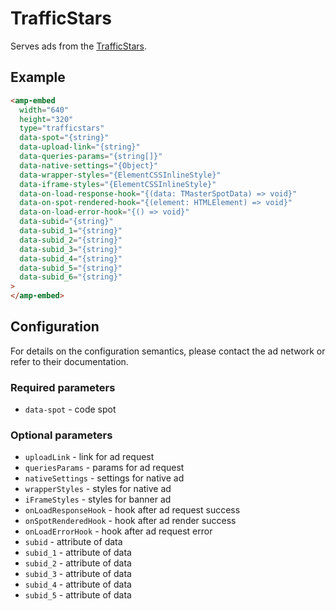 # TrafficStars

Serves ads from the [TrafficStars](https://www.trafficstars.com/).

## Example

```html
<amp-embed
  width="640"
  height="320"
  type="trafficstars"
  data-spot="{string}"
  data-upload-link="{string}"
  data-queries-params="{string[]}"
  data-native-settings="{Object}"
  data-wrapper-styles="{ElementCSSInlineStyle}"
  data-iframe-styles="{ElementCSSInlineStyle}"
  data-on-load-response-hook="{(data: TMasterSpotData) => void}"
  data-on-spot-rendered-hook="{(element: HTMLElement) => void}"
  data-on-load-error-hook="{() => void}"
  data-subid="{string}"
  data-subid_1="{string}"
  data-subid_2="{string}"
  data-subid_3="{string}"
  data-subid_4="{string}"
  data-subid_5="{string}"
  data-subid_6="{string}"
>
</amp-embed>
```

## Configuration

For details on the configuration semantics, please contact the ad network or refer to their documentation.

### Required parameters

-   `data-spot` - code spot

### Optional parameters

-   `uploadLink` - link for ad request
-   `queriesParams` - params for ad request
-   `nativeSettings` - settings for native ad
-   `wrapperStyles` - styles for native ad
-   `iFrameStyles` - styles for banner ad
-   `onLoadResponseHook` - hook after ad request success
-   `onSpotRenderedHook` - hook after ad render success
-   `onLoadErrorHook` - hook after ad request error
-   `subid` - attribute of data
-   `subid_1` - attribute of data
-   `subid_2` - attribute of data
-   `subid_3` - attribute of data
-   `subid_4` - attribute of data
-   `subid_5` - attribute of data
